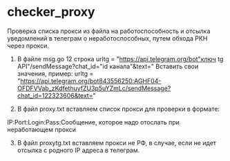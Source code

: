 # checker_proxy
 Проверка списка прокси из файла на работоспособность и отсылка уведомлений в телеграм о неработоспособных, путем обхода РКН через прокси.

1. В файле msg.go 12 строка
   urltg = "https://api.telegram.org/bot"ключ tg API"/sendMessage?chat_id="id канала"&text="
   Вставить свои значения, пример: urltg = "https://api.telegram.org/bot843556250:AGHF04-OFDFVVab_zKdfethuyfZU3p5uYZmLc/sendMessage?chat_id=122323606&text="

2. В файл proxy.txt вставляем список прокси для проверки в формате:
 
 IP:Port:Login:Pass:Сообщение, которое надо отослать при неработающем прокси

3. В файл proxytg.txt вставляем прокси не РФ, в случае, если не идет отсылка с родного IP адреса в телеграм.
